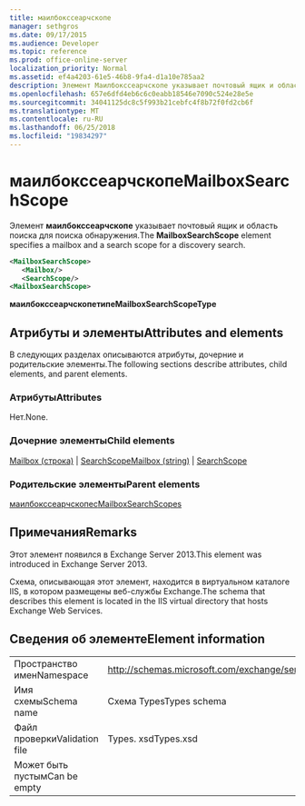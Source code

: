 ```yaml
---
title: маилбокссеарчскопе
manager: sethgros
ms.date: 09/17/2015
ms.audience: Developer
ms.topic: reference
ms.prod: office-online-server
localization_priority: Normal
ms.assetid: ef4a4203-61e5-46b8-9fa4-d1a10e785aa2
description: Элемент Маилбокссеарчскопе указывает почтовый ящик и область поиска для поиска обнаружения.
ms.openlocfilehash: 657e6dfd4eb6c6c0eabb18546e7090c524e28e5e
ms.sourcegitcommit: 34041125dc8c5f993b21cebfc4f8b72f0fd2cb6f
ms.translationtype: MT
ms.contentlocale: ru-RU
ms.lasthandoff: 06/25/2018
ms.locfileid: "19834297"
---
```

# <a name="mailboxsearchscope"></a><span data-ttu-id="ea2ab-103">маилбокссеарчскопе</span><span class="sxs-lookup"><span data-stu-id="ea2ab-103">MailboxSearchScope</span></span>

<span data-ttu-id="ea2ab-104">Элемент **маилбокссеарчскопе** указывает почтовый ящик и область поиска для поиска обнаружения.</span><span class="sxs-lookup"><span data-stu-id="ea2ab-104">The **MailboxSearchScope** element specifies a mailbox and a search scope for a discovery search.</span></span> 
  
```XML
<MailboxSearchScope>
   <Mailbox/>
   <SearchScope/>
<MailboxSearchScope>
```

<span data-ttu-id="ea2ab-105">**маилбокссеарчскопетипе**</span><span class="sxs-lookup"><span data-stu-id="ea2ab-105">**MailboxSearchScopeType**</span></span>

## <a name="attributes-and-elements"></a><span data-ttu-id="ea2ab-106">Атрибуты и элементы</span><span class="sxs-lookup"><span data-stu-id="ea2ab-106">Attributes and elements</span></span>

<span data-ttu-id="ea2ab-107">В следующих разделах описываются атрибуты, дочерние и родительские элементы.</span><span class="sxs-lookup"><span data-stu-id="ea2ab-107">The following sections describe attributes, child elements, and parent elements.</span></span>
  
### <a name="attributes"></a><span data-ttu-id="ea2ab-108">Атрибуты</span><span class="sxs-lookup"><span data-stu-id="ea2ab-108">Attributes</span></span>

<span data-ttu-id="ea2ab-109">Нет.</span><span class="sxs-lookup"><span data-stu-id="ea2ab-109">None.</span></span>
  
### <a name="child-elements"></a><span data-ttu-id="ea2ab-110">Дочерние элементы</span><span class="sxs-lookup"><span data-stu-id="ea2ab-110">Child elements</span></span>

<span data-ttu-id="ea2ab-111">[Mailbox (строка)](mailbox-string.md) | [SearchScope](searchscope.md)</span><span class="sxs-lookup"><span data-stu-id="ea2ab-111">[Mailbox (string)](mailbox-string.md) | [SearchScope](searchscope.md)</span></span>
  
### <a name="parent-elements"></a><span data-ttu-id="ea2ab-112">Родительские элементы</span><span class="sxs-lookup"><span data-stu-id="ea2ab-112">Parent elements</span></span>

[<span data-ttu-id="ea2ab-113">маилбокссеарчскопес</span><span class="sxs-lookup"><span data-stu-id="ea2ab-113">MailboxSearchScopes</span></span>](mailboxsearchscopes.md)
  
## <a name="remarks"></a><span data-ttu-id="ea2ab-114">Примечания</span><span class="sxs-lookup"><span data-stu-id="ea2ab-114">Remarks</span></span>

<span data-ttu-id="ea2ab-115">Этот элемент появился в Exchange Server 2013.</span><span class="sxs-lookup"><span data-stu-id="ea2ab-115">This element was introduced in Exchange Server 2013.</span></span>
  
<span data-ttu-id="ea2ab-116">Схема, описывающая этот элемент, находится в виртуальном каталоге IIS, в котором размещены веб-службы Exchange.</span><span class="sxs-lookup"><span data-stu-id="ea2ab-116">The schema that describes this element is located in the IIS virtual directory that hosts Exchange Web Services.</span></span>
  
## <a name="element-information"></a><span data-ttu-id="ea2ab-117">Сведения об элементе</span><span class="sxs-lookup"><span data-stu-id="ea2ab-117">Element information</span></span>

|||
|:-----|:-----|
|<span data-ttu-id="ea2ab-118">Пространство имен</span><span class="sxs-lookup"><span data-stu-id="ea2ab-118">Namespace</span></span>  <br/> |http://schemas.microsoft.com/exchange/services/2006/types  <br/> |
|<span data-ttu-id="ea2ab-119">Имя схемы</span><span class="sxs-lookup"><span data-stu-id="ea2ab-119">Schema name</span></span>  <br/> |<span data-ttu-id="ea2ab-120">Схема Types</span><span class="sxs-lookup"><span data-stu-id="ea2ab-120">Types schema</span></span>  <br/> |
|<span data-ttu-id="ea2ab-121">Файл проверки</span><span class="sxs-lookup"><span data-stu-id="ea2ab-121">Validation file</span></span>  <br/> |<span data-ttu-id="ea2ab-122">Types. xsd</span><span class="sxs-lookup"><span data-stu-id="ea2ab-122">Types.xsd</span></span>  <br/> |
|<span data-ttu-id="ea2ab-123">Может быть пустым</span><span class="sxs-lookup"><span data-stu-id="ea2ab-123">Can be empty</span></span>  <br/> ||
   

